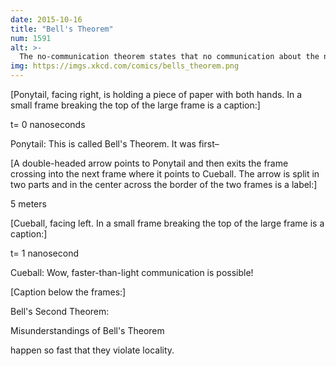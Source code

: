 ```yaml
---
date: 2015-10-16
title: "Bell's Theorem"
num: 1591
alt: >-
  The no-communication theorem states that no communication about the no-communication theorem can clear up the misunderstanding quickly enough to allow faster-than-light signaling.
img: https://imgs.xkcd.com/comics/bells_theorem.png
---
```

[Ponytail, facing right, is holding a piece of paper with both hands. In a small frame breaking the top of the large frame is a caption:]

t= 0 nanoseconds

Ponytail: This is called Bell's Theorem. It was first–

[A double-headed arrow points to Ponytail and then exits the frame crossing into the next frame where it points to Cueball. The arrow is split in two parts and in the center across the border of the two frames is a label:]

5 meters

[Cueball, facing left. In a small frame breaking the top of the large frame is a caption:]

t= 1 nanosecond

Cueball: Wow, faster-than-light communication is possible!

[Caption below the frames:]

Bell's Second Theorem:

Misunderstandings of Bell's Theorem

happen so fast that they violate locality.